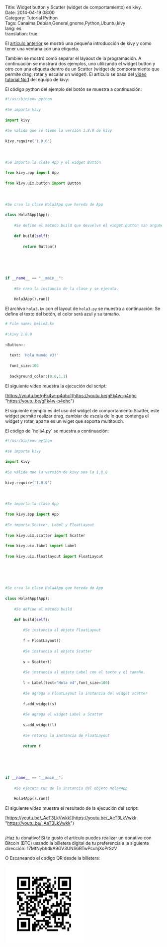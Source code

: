 Title: Widget button y Scatter (widget de comportamiento) en kivy.  
Date: 2014-04-19 08:00  
Category: Tutorial Python  
Tags: Canaima,Debian,General,gnome,Python,Ubuntu,kivy  
lang: es  
translation: true  


El [artículo anterior](https://www.seraph.to/desarrollo-de-aplicaciones-multiplataforma-con-python-y-kivy.html#desarrollo-de-aplicaciones-multiplataforma-con-python-y-kivy) se mostró una pequeña introducción de kivy y como tener una ventana con una etiqueta.

También se mostró como separar el layaout de la programación.
A continuación se mostrará dos ejemplos, uno utilizando el widget button y otro con una etiqueta dentro de un Scatter (widget de comportamiento que permite drag, rotar y escalar un widget).
El artículo se basa del [vídeo tutorial No.1](https://www.youtube.com/watch?v=F7UKmK9eQLY) del equipo de kivy:

El código python del ejemplo del botón se muestra a continuación:
```python
#!/usr/bin/env python

#Se importa kivy

import kivy

#Se valida que se tiene la versión 1.8.0 de kivy

kivy.require('1.8.0')



#Se importa la clase App y el widget Button

from kivy.app import App

from kivy.uix.button import Button



#Se crea la clase Hola3App que hereda de App

class Hola3App(App):

    #Se define el método build que devuelve el widget Button sin argumentos.

    def build(self):

        return Button()





if __name__ == "__main__":

    #Se crea la instancia de la clase y se ejecuta.

    Hola3App().run()
```
El archivo `hola3.kv` con el layout de `hola3.py` se muestra a continuación:
Se define el texto del botón, el color será azul y su tamaño.
```python
# File name: hello2.kv

#:kivy 1.8.0

<Button>: 

  text: 'Hola mundo v3!'

  font_size:100

  background_color:(0,0,1,1)

```

El siguiente vídeo muestra la ejecución del script:

[https://youtu.be/gFk4w-p4qhc](https://youtu.be/gFk4w-p4qhc "https://youtu.be/gFk4w-p4qhc")


El siguiente ejemplo es del uso del widget de comportamiento Scatter, este widget permite realizar drag, cambiar de escala de lo que contenga el widget y rotar, aparte es un wiget que soporta multitouch.

El código de ´hola4.py´ se muestra a continuación:
```python
#!/usr/bin/env python

#se importa kivy

import kivy

#Se válida que la versión de kivy sea la 1.8.0

kivy.require('1.8.0')



#Se importa la clase App

from kivy.app import App

#Se importa Scatter, Label y FloatLayout

from kivy.uix.scatter import Scatter

from kivy.uix.label import Label

from kivy.uix.floatlayout import FloatLayout





#Se crea la clase Hola4App que hereda de App

class Hola4App(App):

    #Se define el método build

    def build(self):

        #Se instancia al objeto FloatLayout

        f = FloatLayout()

        #Se instancia al objeto Scatter

        s = Scatter()

        #Se instancia al objeto Label con el texto y el tamaño.

        l = Label(text="Hola v4",font_size=100)

        #Se agrega a FloatLayout la instancia del widget scatter

        f.add_widget(s)

        #Se agrega el widget Label a Scatter

        s.add_widget(l)

        #Se retorna la instancia de FloatLayout

        return f





if __name__ == "__main__":

    #Se ejecuta run de la instancia del objeto Hola4App 

    Hola4App().run()

```

El siguiente vídeo muestra el resultado de la ejecución del script:

[https://youtu.be/_AeT3LkVwkk](https://youtu.be/_AeT3LkVwkk "https://youtu.be/_AeT3LkVwkk")

##  ##
¡Haz tu donativo!
Si te gustó el artículo puedes realizar un donativo con Bitcoin (BTC)
usando la billetera digital de tu preferencia a la siguiente
dirección: 17MtNybhdkA9GV3UNS6BTwPcuhjXoPrSzV

O Escaneando el código QR desde la billetera:

![17MtNybhdkA9GV3UNS6BTwPcuhjXoPrSzV](./images/17MtNybhdkA9GV3UNS6BTwPcuhjXoPrSzV.png)